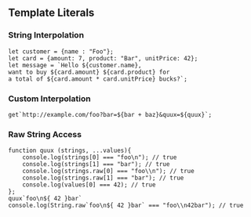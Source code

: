## Template Literals
### String Interpolation
    let customer = {name : "Foo"};
    let card = {amount: 7, product: "Bar", unitPrice: 42};
    let message = `Hello ${customer.name},
    want to buy ${card.amount} ${card.product} for 
    a total of ${card.amount * card.unitPrice} bucks?`;

### Custom Interpolation
    get`http://example.com/foo?bar=${bar + baz}&quux=${quux}`;

### Raw String Access
    function quux (strings, ...values){
        console.log(strings[0] === "foo\n"); // true
        console.log(strings[1] === "bar"); // true
        console.log(strings.raw[0] === "foo\\n"); // true
        console.log(strings.raw[1] === "bar"); // true
        console.log(values[0] === 42); // true
    };
    quux`foo\n${ 42 }bar`
    console.log(String.raw`foo\n${ 42 }bar` === "foo\\n42bar"); // true
